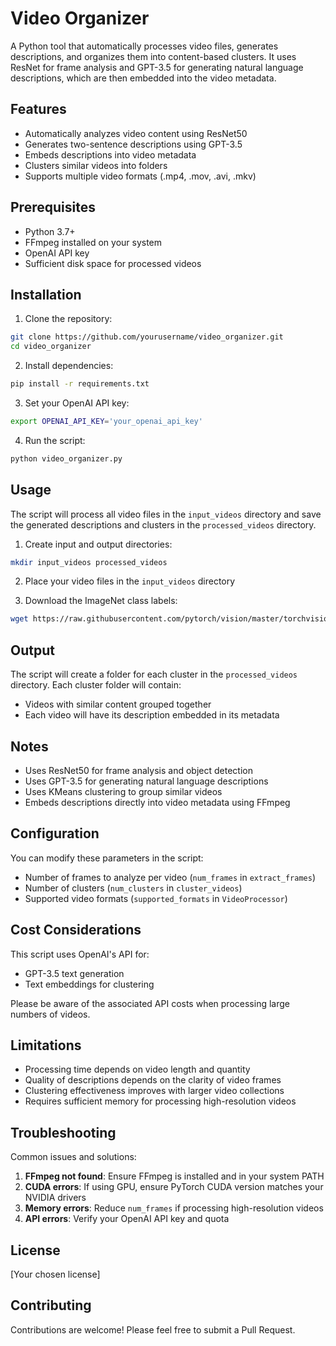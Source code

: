 # Video Organizer

A Python tool that automatically processes video files, generates descriptions, and organizes them into content-based clusters. It uses ResNet for frame analysis and GPT-3.5 for generating natural language descriptions, which are then embedded into the video metadata.

## Features

- Automatically analyzes video content using ResNet50
- Generates two-sentence descriptions using GPT-3.5
- Embeds descriptions into video metadata
- Clusters similar videos into folders
- Supports multiple video formats (.mp4, .mov, .avi, .mkv)

## Prerequisites

- Python 3.7+
- FFmpeg installed on your system
- OpenAI API key
- Sufficient disk space for processed videos

## Installation

1. Clone the repository:
```bash
git clone https://github.com/yourusername/video_organizer.git
cd video_organizer
```

2. Install dependencies:
```bash
pip install -r requirements.txt
```

3. Set your OpenAI API key:
```bash
export OPENAI_API_KEY='your_openai_api_key'
```

4. Run the script:
```bash
python video_organizer.py
```

## Usage

The script will process all video files in the `input_videos` directory and save the generated descriptions and clusters in the `processed_videos` directory.

1. Create input and output directories:
```bash
mkdir input_videos processed_videos
```

2. Place your video files in the `input_videos` directory

3. Download the ImageNet class labels:
```bash
wget https://raw.githubusercontent.com/pytorch/vision/master/torchvision/data/labels/imagenet_classes.txt
```

## Output

The script will create a folder for each cluster in the `processed_videos` directory. Each cluster folder will contain:

- Videos with similar content grouped together
- Each video will have its description embedded in its metadata

## Notes

- Uses ResNet50 for frame analysis and object detection
- Uses GPT-3.5 for generating natural language descriptions
- Uses KMeans clustering to group similar videos
- Embeds descriptions directly into video metadata using FFmpeg

## Configuration

You can modify these parameters in the script:
- Number of frames to analyze per video (`num_frames` in `extract_frames`)
- Number of clusters (`num_clusters` in `cluster_videos`)
- Supported video formats (`supported_formats` in `VideoProcessor`)

## Cost Considerations

This script uses OpenAI's API for:
- GPT-3.5 text generation
- Text embeddings for clustering

Please be aware of the associated API costs when processing large numbers of videos.

## Limitations

- Processing time depends on video length and quantity
- Quality of descriptions depends on the clarity of video frames
- Clustering effectiveness improves with larger video collections
- Requires sufficient memory for processing high-resolution videos

## Troubleshooting

Common issues and solutions:

1. **FFmpeg not found**: Ensure FFmpeg is installed and in your system PATH
2. **CUDA errors**: If using GPU, ensure PyTorch CUDA version matches your NVIDIA drivers
3. **Memory errors**: Reduce `num_frames` if processing high-resolution videos
4. **API errors**: Verify your OpenAI API key and quota

## License

[Your chosen license]

## Contributing

Contributions are welcome! Please feel free to submit a Pull Request.